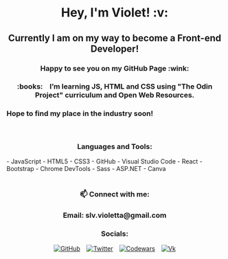 <h1 align="center"> Hey, I'm Violet! :v: </h1>
<h2 align="center"> Currently I am on my way to become a Front-end Developer! </h2>
<h3 align="center"> Happy to see you on my GitHub Page :wink:</h3>

<h3 align="center">  
:books: &ensp; I’m learning JS, HTML and CSS using "The Odin Project" curriculum and Open Web Resources.</h3>

<h3>Hope to find my place in the industry soon! </h3>

<br>

<h3 align="center"> Languages and Tools:</h3>

<div font-size="20px" display="flex" justify-content="center">
    - JavaScript
    - HTML5
    - CSS3
    - GitHub
    - Visual Studio Code
    - React
    - Bootstrap
    - Chrome DevTools
    - Sass
    - ASP.NET
    - Canva
</div>

<br>

<h3 align="center"> 📫 Connect with me:</h3>

<h3 align="center" font-style="italic" >Email: slv.violetta@gmail.com</h3>

<div align="center" display="inline">
<h3>Socials:</h3>

[![GitHub](https://img.shields.io/github/followers/grinushka?style=social)](https://github.com/grinushka)
&ensp;
[![Twitter](https://img.shields.io/twitter/follow/grinushka)](https://twitter.com/grinushka)
&ensp;
[![Codewars](https://img.shields.io/badge/Codewars-grinushka-red)](https://www.codewars.com/users/grinushka)
&ensp;
[![Vk](https://img.shields.io/badge/Vk-follow-blue)](https://vk.com/grinushka)

</div>
